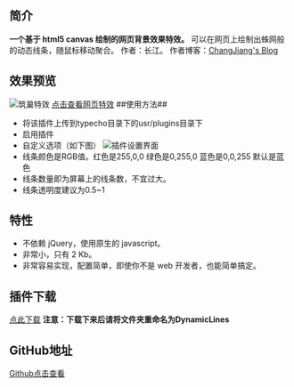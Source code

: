 ## 简介

**一个基于 html5 canvas 绘制的网页背景效果特效。**
可以在网页上绘制出蛛网般的动态线条，随鼠标移动聚合。
作者：长江。
作者博客：[ChangJiang's Blog][1]

## 效果预览

![筑巢特效][2]
[点击查看网页特效][3]
##使用方法##

- 将该插件上传到typecho目录下的usr/plugins目录下
- 启用插件
- 自定义选项（如下图）
  ![插件设置界面][4]
- 线条颜色是RGB值。红色是255,0,0 绿色是0,255,0 蓝色是0,0,255 默认是蓝色
- 线条数量即为屏幕上的线条数，不宜过大。
- 线条透明度建议为0.5~1

## 特性

- 不依赖 jQuery，使用原生的 javascript。
- 非常小，只有 2 Kb。
- 非常容易实现，配置简单，即使你不是 web 开发者，也能简单搞定。

## 插件下载

[点此下载][5]
**注意：下载下来后请将文件夹重命名为DynamicLines**

## GitHub地址

[Github点击查看][6]

[1]: http://www.changjiangblog.top
[2]: http://ww1.sinaimg.cn/large/0079MVdAly1ft8lqah3tmg31gi0q34ne.gif
[3]: http://www.changjiangblog.top/canvas-nest.html
[4]: http://ww1.sinaimg.cn/large/0079MVdAly1ft8lvqp7lmj31hc0pg76l.jpg
[5]: https://github.com/changjiangblog/DynamicLines-typecho-plugin/archive/master.zip
[6]: https://github.com/changjiangblog/DynamicLines-typecho-plugin
[7]: http://ww1.sinaimg.cn/large/0079MVdAly1ft8mgddx8wj313a0gj40l.jpg
[8]: https://creativecommons.org/licenses/by-nc/4.0/
